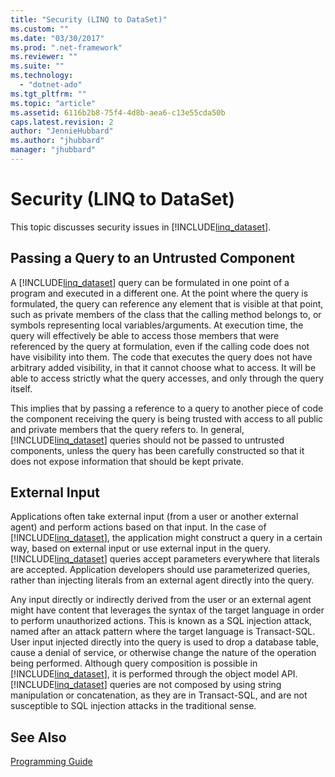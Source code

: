 ```yaml
---
title: "Security (LINQ to DataSet)"
ms.custom: ""
ms.date: "03/30/2017"
ms.prod: ".net-framework"
ms.reviewer: ""
ms.suite: ""
ms.technology: 
  - "dotnet-ado"
ms.tgt_pltfrm: ""
ms.topic: "article"
ms.assetid: 6116b2b8-75f4-4d8b-aea6-c13e55cda50b
caps.latest.revision: 2
author: "JennieHubbard"
ms.author: "jhubbard"
manager: "jhubbard"
---
```

# Security (LINQ to DataSet)
This topic discusses security issues in [!INCLUDE[linq_dataset](../../../../includes/linq-dataset-md.md)].  
  
## Passing a Query to an Untrusted Component  
 A [!INCLUDE[linq_dataset](../../../../includes/linq-dataset-md.md)] query can be formulated in one point of a program and executed in a different one. At the point where the query is formulated, the query can reference any element that is visible at that point, such as private members of the class that the calling method belongs to, or symbols representing local variables/arguments. At execution time, the query will effectively be able to access those members that were referenced by the query at formulation, even if the calling code does not have visibility into them. The code that executes the query does not have arbitrary added visibility, in that it cannot choose what to access. It will be able to access strictly what the query accesses, and only through the query itself.  
  
 This implies that by passing a reference to a query to another piece of code the component receiving the query is being trusted with access to all public and private members that the query refers to. In general, [!INCLUDE[linq_dataset](../../../../includes/linq-dataset-md.md)] queries should not be passed to untrusted components, unless the query has been carefully constructed so that it does not expose information that should be kept private.  
  
## External Input  
 Applications often take external input (from a user or another external agent) and perform actions based on that input.  In the case of [!INCLUDE[linq_dataset](../../../../includes/linq-dataset-md.md)], the application might construct a query in a certain way, based on external input or use external input in the query. [!INCLUDE[linq_dataset](../../../../includes/linq-dataset-md.md)] queries accept parameters everywhere that literals are accepted. Application developers should use parameterized queries, rather than injecting literals from an external agent directly into the query.  
  
 Any input directly or indirectly derived from the user or an external agent might have content that leverages the syntax of the target language in order to perform unauthorized actions. This is known as a SQL injection attack, named after an attack pattern where the target language is Transact-SQL. User input injected directly into the query is used to drop a database table, cause a denial of service, or otherwise change the nature of the operation being performed. Although query composition is possible in [!INCLUDE[linq_dataset](../../../../includes/linq-dataset-md.md)], it is performed through the object model API. [!INCLUDE[linq_dataset](../../../../includes/linq-dataset-md.md)] queries are not composed by using string manipulation or concatenation, as they are in Transact-SQL, and are not susceptible to SQL injection attacks in the traditional sense.  
  
## See Also  
 [Programming Guide](../../../../docs/framework/data/adonet/programming-guide-linq-to-dataset.md)
